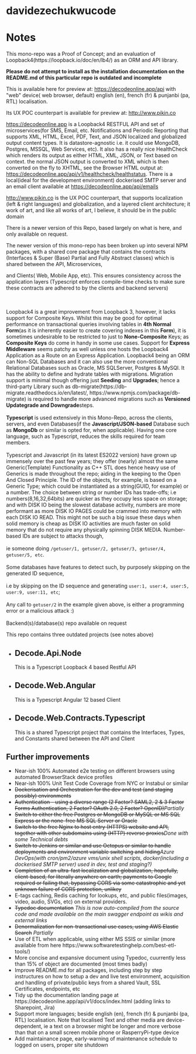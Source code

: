 # davidezechukwucode

<H1>Notes</h1>
<p>
This mono-repo was a Proof of Concept; and an evaluation of Loopback4(https://loopback.io/doc/en/lb4/) as an ORM and API library. 
<p>
<blink><strong>Please do not attempt to install as the installation documentation on the README.md of this particular repo is outdated and incomplete</strong></blink>
</p>

This is available here for preview at: https://decodeonline.app/api with "web" device( web browser, default) english (en), french (fr) & punjanbi (pa, RTL) localisation. 

Its UX POC counterpart is available for preview at: http://www.pikin.co



https://decodeonline.app is a Loopback4 RESTFUL API and set of microservices(for SMS, Email, etc. Notifications and Periodic Reporting that supports XML, HTML, Excel, PDF, Text, and JSON localized and globalized output content types. It is datastore-agnostic i.e. it could use MongoDB, Postgres, MSSQL, Web Services, etc). It also has a really nice HealthCheck which renders its output as either HTML, XML, JSON, or Text based on context. the normal JSON output is converted to XML which is then converted on the fly to XHTML, see the Browser HTML output at: https://decodeonline.app/api/v1/healthcheck/healthstatus. 
There is a local(ideal for the development environment) dockerised SMTP server and an email client available at https://decodeonline.app/api/emails 



http://www.pikin.co is the UX POC counterpart, that supports localization (left & right languages) and globalization, and a layered client architecture; it work of art, and like all works of art, I believe, it should be in the public domain 



There is a newer version of this Repo, based largely on what is here, and only available on request.

The newer version of this mono-repo has been broken up into several NPM packages, with a shared core package that contains the contracts (Interfaces & Super (Base) Partial and Fully Abstract classes) which is shared between the API, Microservices, 

and Clients( Web, Mobile App, etc). This ensures consistency across the application layers (Typescript enforces compile-time checks to make sure these contracts are adhered to by the clients and backend servers)

<br/>
<br/>
Loopback4 is a great improvement from Loopback 3, however, it lacks support for Composite Keys. 
Whilst this may be good for optimal performance on transactional queries involving tables in <strong>4th Normal Form</strong>(as it is inherently easier to create covering indexes in this <strong>Form</strong>), it is sometimes undesirable to be restricted to just to <strong>None-Composite</strong> Keys; as <strong>Composite Keys</strong> do come in handy in some use cases. 
Support for <strong>Express Middleware</strong> seems patchy as well unless one hosts the Loopback4 Application as a Route on an Express Application. Loopback4 being an ORM can Non-SQL Databases and it can also use the more conventional Relational Databases such as Oracle, MS SQLServer, Postgres & MySQl. It has the ability to define and hydrate tables with migrations. Migration support is minimal though offering just <strong>Seeding</strong> and <strong>Upgrades</strong>; hence a third-party Library such as db-migrate(https://db-migrate.readthedocs.io/en/latest/,  https://www.npmjs.com/package/db-migrate) is required to handle more advanced migrations such as <strong>Versioned Updategrade and Downgrade</strong>steps. 

<br/>
<br/>
<strong>Typescript</strong> is used extensively in this Mono-Repo, across the clients, servers, and even Databases(if the <strong>Javascript/JSON-based</strong> Database such as <strong>MongoDb</strong> or similar is opted for, when applicable). 
Having one core language, such as Typescript, reduces the skills required for team members. 
<br/>
<br/>
Typescript and Javascript (in its latest ES2022 version) have grown up immensely over the past few years; they offer (nearly) almost the same
Generic(Template) Functionality as C++ STL does hence heavy use of Generics is made throughout the repo; aiding in the keeping to the Open And Closed Principle. The ID of the objects, for example, is based on a Generic Type; which could be instantiated as a string(GUID, for example) or a number. The choice between string or number IDs has trade-offs; i.e numbers(8,16,32,64bits) are quicker as they occupy less space on storage; and with DISK IO being the slowest database activity, numbers are more performant as more DISK IO PAGES could be crammed into memory with each DISK IO READ. This might not be such a big issue these days when solid memory is cheap as DISK IO activities are much faster on solid memory that do not require any physically spinning DISK MEDIA.  Number-based IDs are subject to attacks though, 
<br/>
<br/>
ie someone doing <code>/getuser/1, getuser/2, getuser/3, getuser/4, getuser/5, etc</code>. 
<br/>
<br/>
Some databases have features to detect such, by purposely skipping on the generated ID sequence, 
<br/>
<br/>
i.e by skipping on the ID sequence and generating <code>user:1, user:4, user:5, user:9, user:11, etc</code>; 
<br/>
<br/>
Any call to <code>getuser/2</code> in the example given above, is either a programming error or a malicious attack :) 
<br/>
<br/>
Backend(s)/database(s) repo available on request
</p>

This repo contains three outdated projects (see notes above)
<ul>
  <li><h2>Decode.Api.Node</h2><p>This is a Typescript Loopback 4 based Restful API</p></li>
  <li><h2>Decode.Web.Angular</h2><p>This is a Typescript Angular 12 based Client</p></li>
  <li><h2>Decode.Web.Contracts.Typescript</h2><p>This is a shared Typescript project that contains the Interfaces, Types, and Constants shared between the API and Client</li>
</ul>
<h2>Further improvements</h2>
<ul>  
  <li>Near-ish 100% Automated e2e testing on different browsers using automated BrowserStack device profiles</li>
  <li>Near-ish 100% Unit Test Code Coverage from NYC or Instabul or similar </li>
  <li><s>Dockerisation and Orchestration for the dev and test (and staging possibly) environments</s></li>
  <li><s>Authentication - using a diverse range (2 Factor? SAML2, 2 & 3 Factor Forms Authentication, 2 Factor? OAuth 2.0, 2 Factor? OpenID)</s><i>Partially</i></li>
  <li><s>Switch to either the free Postgres or MongoDB or MySQL or MS SQL Express or the none-free MS SQL Server or Oracle</s></li>
  <li><s>Switch to the free Nginx to host entry (HTTPS) website and API, together with other subdomains using (HTTP) reverse proxies</s><i>Done with some Technical debts</i></li>
  <li><s>Switch to Jenkins or similar and use Octopus or similar to handle deployments and environment variable switching and hiding</s><i>Azure DevOps(with cron/pm2/azure vms/unix shell scripts, docker(including a dockerised SMTP server) used in dev, test   and staging?)</i></li>
  <li><s>Completion of an ultra-fast localization and globalization, hopefully, client-based, for literally anywhere on earth; payments to Google required or failing that, bypassing CORS via some catastrophic and yet unknown failure of CORS protection, unlikey</s></li>
<li>E-tags caching, Redis caching for lookups, etc, and public files(images, video, audio, SVGs, etc) on external providers. 
<li><s>Typedoc documentation</s> <i>This is now auto-compiled from the source code and made available on the main swagger endpoint as wikis and external links</i></li>
<li><s>Denormalization for non-transactional use cases, using AWS Elastic Search</s> <i>Partially</i></li>
<li>Use of ETL when applicable, using either MS SSIS or similar (more available from here https://www.softwaretestinghelp.com/best-etl-tools/)</li>
<li>More concise and expansive document using Typedoc, cuurrently less than 15% of object are documented (most times badly)</li>
<li>Improve README.md for all packages, including step by step instructures on how to setup a dev and live test environment, acquisition and handling of private/public keys from a shared Vault, SSL Certificates, endpoints, etc</li>
<li>Tidy up the documentation landing page at https://decodeonline.app/api/v1/docs/index.html (adding links to Sharepoint, Jira)</li>
<li>Support more languages; beside english (en), french (fr) & punjanbi (pa, RTL) localisation. Note that localised Text and other media are device-dependent, ie a text on a browser might be longer and more verbose than that on a small screen mobile phone or RasperryPi-type device</li>  
<li>Add maintainance page, early-warning of maintenance schedule to logged on users, proper site shutdown </li>
</ul>
